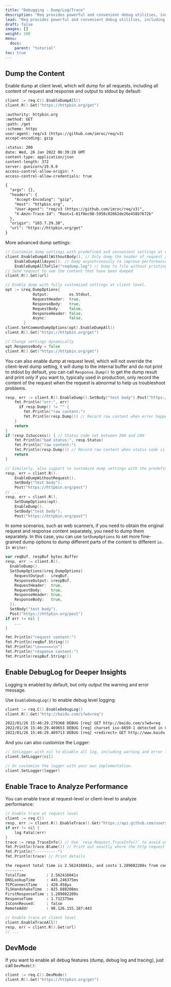 ```yaml
---
title: "Debugging - Dump/Log/Trace"
description: "Req provides powerful and convenient debug utilities, including debug logs, performance traces, and even dump the complete request and response content."
lead: "Req provides powerful and convenient debug utilities, including debug logs, performance traces, and even dump the complete request and response content."
draft: false
images: []
weight: 100
menu:
  docs:
    parent: "tutorial"
toc: true
---
```


## Dump the Content

Enable dump at client level, which will dump for all requests, including all content of request and response and output to stdout by default:

```go
client := req.C().EnableDumpAll()
client.R().Get("https://httpbin.org/get")
```

```txt
:authority: httpbin.org
:method: GET
:path: /get
:scheme: https
user-agent: req/v3 (https://github.com/imroc/req/v3)
accept-encoding: gzip

:status: 200
date: Wed, 26 Jan 2022 06:39:20 GMT
content-type: application/json
content-length: 372
server: gunicorn/19.9.0
access-control-allow-origin: *
access-control-allow-credentials: true

{
  "args": {},
  "headers": {
    "Accept-Encoding": "gzip",
    "Host": "httpbin.org",
    "User-Agent": "req/v3 (https://github.com/imroc/req/v3)",
    "X-Amzn-Trace-Id": "Root=1-61f0ec98-5958c02662de26e458b7672b"
  },
  "origin": "103.7.29.30",
  "url": "https://httpbin.org/get"
}
```

More advanced dump settings:

```go
// Customize dump settings with predefined and convenient settings at client level.
client.EnableDumpAllWithoutBody(). // Only dump the header of request and response
    EnableDumpAllAsync(). // Dump asynchronously to improve performance
    EnableDumpAllToFile("reqdump.log") // Dump to file without printing it out
// Send request to see the content that have been dumped
client.R().Get(url)

// Enable dump with fully customized settings at client level.
opt := &req.DumpOptions{
            Output:         os.Stdout,
            RequestHeader:  true,
            ResponseBody:   true,
            RequestBody:    false,
            ResponseHeader: false,
            Async:          false,
        }
client.SetCommonDumpOptions(opt).EnableDumpAll()
client.R().Get("https://httpbin.org/get")

// Change settings dynamically
opt.ResponseBody = false
client.R().Get("https://httpbin.org/get")
```

You can also enable dump at request level, which will not override the client-level dump setting, it will dump to the internal buffer and do not print to stdout by default, you can call `Response.Dump()` to get the dump result and print only if you want to, typically used in production, only record the content of the request when the request is abnormal to help us troubleshoot problems.

```go
resp, err := client.R().EnableDump().SetBody("test body").Post("https://httpbin.org/post")
    fmt.Println("err:", err)
	  if resp.Dump() != "" {
        fmt.Println("raw content:")
        fmt.Println(resp.Dump()) // Record raw content when error happens.
    }
    return
}
if !resp.IsSuccess() { // Status code not between 200 and 299
    fmt.Println("bad status:", resp.Status)
    fmt.Println("raw content:")
    fmt.Println(resp.Dump()) // Record raw content when status code is abnormal.
    return
}

// Similarly, also support to customize dump settings with the predefined and convenient settings at request level.
resp, err = client.R().
	EnableDumpWithoutRequest().
	SetBody("test body").
	Post("https://httpbin.org/post")
// ...
resp, err = client.R().
	SetDumpOptions(opt).
	EnableDump().
	SetBody("test body").
	Post("https://httpbin.org/post")
```

In some scenarios, such as web scanners, if you need to obtain the original request and response content separately, you need to dump them separately. In this case, you can use `SetDumpOptions` to set more fine-grained dump options to dump different parts of the content to different `io. In Writer`:

```go
var reqBuf, respBuf bytes.Buffer
resp, err := client.R().
  EnableDump().
  SetDumpOptions(&req.DumpOptions{
    RequestOutput:  &reqBuf,
    ResponseOutput: &respBuf,
    RequestHeader:  true,
    RequestBody:    true,
    ResponseHeader: true,
    ResponseBody:   true,
  }).
  SetBody("test body").
  Post("https://httpbin.org/post")
if err != nil {
	...
}

fmt.Println("request content:")
fmt.Println(reqBuf.String())
fmt.Println("\n======\n")
fmt.Println("response content:")
fmt.Println(respBuf.String())
```

## Enable DebugLog for Deeper Insights

Logging is enabled by default, but only output the warning and error message.

Use `EnableDebugLog()` to enable debug level logging:

```go
client := req.C().EnableDebugLog()
client.R().Get("http://baidu.com/s?wd=req")
```

```txt
2022/01/26 15:46:29.279368 DEBUG [req] GET http://baidu.com/s?wd=req
2022/01/26 15:46:29.469653 DEBUG [req] charset iso-8859-1 detected in Content-Type, auto-decode to utf-8
2022/01/26 15:46:29.469713 DEBUG [req] <redirect> GET http://www.baidu.com/s?wd=req
```

And you can also customize the Logger:

```go
// SetLogger with nil to disable all log, including warning and error logs.
client.SetLogger(nil)

// Or customize the logger with your own implementation.
client.SetLogger(logger)
```

## Enable Trace to Analyze Performance

You can enable trace at request-level or client-level to analyze performance:

```go
// Enable trace at request level
client := req.C()
resp, err := client.R().EnableTrace().Get("https://api.github.com/users/imroc")
if err != nil {
	log.Fatal(err)
}
trace := resp.TraceInfo() // Use `resp.Request.TraceInfo()` to avoid unnecessary struct copy in production.
fmt.Println(trace.Blame()) // Print out exactly where the http request is slowing down.
fmt.Println("----------")
fmt.Println(trace) // Print details
```

```txt
the request total time is 2.562416041s, and costs 1.289082208s from connection ready to server respond first byte
--------
TotalTime         : 2.562416041s
DNSLookupTime     : 445.246375ms
TCPConnectTime    : 428.458µs
TLSHandshakeTime  : 825.888208ms
FirstResponseTime : 1.289082208s
ResponseTime      : 1.712375ms
IsConnReused:     : false
RemoteAddr        : 98.126.155.187:443
```

```go
// Enable trace at client level
client.EnableTraceAll()
resp, err = client.R().Get(url)
// ...
```

## DevMode

If you want to enable all debug features (dump, debug log and tracing), just call `DevMode()`:

```go
client := req.C().DevMode()
client.R().Get("https://httpbin.org/get")
```
